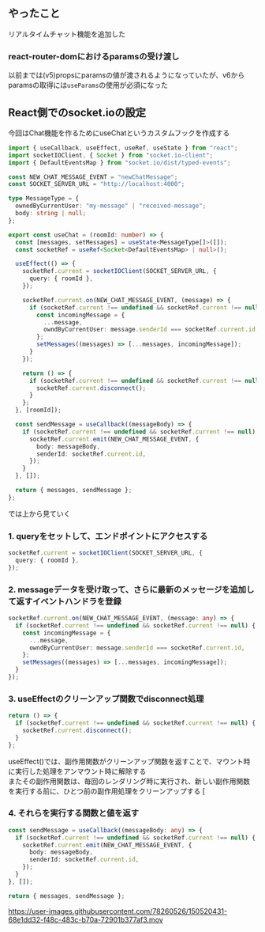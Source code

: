 ## やったこと
リアルタイムチャット機能を追加した

### react-router-domにおけるparamsの受け渡し
以前までは(v5)propsにparamsの値が渡されるようになっていたが、v6からparamsの取得には`useParams`の使用が必須になった  

## React側でのsocket.ioの設定
今回はChat機能を作るためにuseChatというカスタムフックを作成する  

```ts
import { useCallback, useEffect, useRef, useState } from "react";
import socketIOClient, { Socket } from "socket.io-client";
import { DefaultEventsMap } from "socket.io/dist/typed-events";

const NEW_CHAT_MESSAGE_EVENT = "newChatMessage";
const SOCKET_SERVER_URL = "http://localhost:4000";

type MessageType = {
  ownedByCurrentUser: "my-message" | "received-message";
  body: string | null;
};

export const useChat = (roomId: number) => {
  const [messages, setMessages] = useState<MessageType[]>([]);
  const socketRef = useRef<Socket<DefaultEventsMap> | null>();

  useEffect(() => {
    socketRef.current = socketIOClient(SOCKET_SERVER_URL, {
      query: { roomId },
    });

    socketRef.current.on(NEW_CHAT_MESSAGE_EVENT, (message) => {
      if (socketRef.current !== undefined && socketRef.current !== null) {
        const incomingMessage = {
          ...message,
          owndByCurrentUser: message.senderId === socketRef.current.id,
        };
        setMessages((messages) => [...messages, incomingMessage]);
      }
    });

    return () => {
      if (socketRef.current !== undefined && socketRef.current !== null) {
        socketRef.current.disconnect();
      }
    };
  }, [roomId]);

  const sendMessage = useCallback((messageBody) => {
    if (socketRef.current !== undefined && socketRef.current !== null) {
      socketRef.current.emit(NEW_CHAT_MESSAGE_EVENT, {
        body: messageBody,
        senderId: socketRef.current.id,
      });
    }
  }, []);

  return { messages, sendMessage };
};
```
では上から見ていく  

### 1. queryをセットして、エンドポイントにアクセスする
```ts
socketRef.current = socketIOClient(SOCKET_SERVER_URL, {
  query: { roomId },
});
```

### 2. messageデータを受け取って、さらに最新のメッセージを追加して返すイベントハンドラを登録
```ts
socketRef.current.on(NEW_CHAT_MESSAGE_EVENT, (message: any) => {
  if (socketRef.current !== undefined && socketRef.current !== null) {
    const incomingMessage = {
      ...message,
      owndByCurrentUser: message.senderId === socketRef.current.id,
    };
    setMessages((messages) => [...messages, incomingMessage]);
  }
});
```

### 3. useEffectのクリーンアップ関数でdisconnect処理
```ts
return () => {
  if (socketRef.current !== undefined && socketRef.current !== null) {
    socketRef.current.disconnect();
  }
};
```
useEffect()では、副作用関数がクリーンアップ関数を返すことで、マウント時に実行した処理をアンマウント時に解除する  
またその副作用関数は、毎回のレンダリング時に実行され、新しい副作用関数を実行する前に、ひとつ前の副作用処理をクリーンアップする  [

### 4. それらを実行する関数と値を返す
```ts
const sendMessage = useCallback((messageBody: any) => {
  if (socketRef.current !== undefined && socketRef.current !== null) {
    socketRef.current.emit(NEW_CHAT_MESSAGE_EVENT, {
      body: messageBody,
      senderId: socketRef.current.id,
    });
  }
}, []);

return { messages, sendMessage };
```



https://user-images.githubusercontent.com/78260526/150520431-68e1dd32-f48c-483c-b70a-72901b377af3.mov

